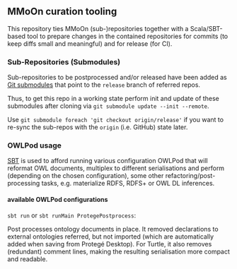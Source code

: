 ## MMoOn curation tooling

This repository ties MMoOn (sub-)repositories together with a Scala/SBT-based
tool to prepare changes in the contained repositories for commits (to keep diffs
small and meaningful) and for release (for CI).

### Sub-Repositories (Submodules)

Sub-repositories to be postprocessed and/or released have been added as 
[Git submodules](https://git-scm.com/book/en/v2/Git-Tools-Submodules) that
point to the `release` branch of referred repos.

Thus, to get this repo in a working state perform init and update of these 
submodules after cloning via `git submodule update --init --remote`.

Use `git submodule foreach 'git checkout origin/release'` if you want to 
re-sync the sub-repos with the `origin` (i.e. GitHub) state later.

### OWLPod usage

[SBT](http://www.scala-sbt.org) is used to afford running various configuration
OWLPod that will reformat OWL documents, multiplex to different serialisations and
perform (depending on the chosen configuration), some other refactoring/post-processing
tasks, e.g. materialize RDFS, RDFS+ or OWL DL inferences.

#### available OWLPod configurations

`sbt run` or `sbt runMain ProtegePostprocess`:

Post processes ontology documents in place. It removed declarations to external 
ontologies referred, but not imported (which are automatically added when saving from
Protegé Desktop). For Turtle, it also removes (redundant) comment lines, making the
resulting serialisation more compact and readable.


